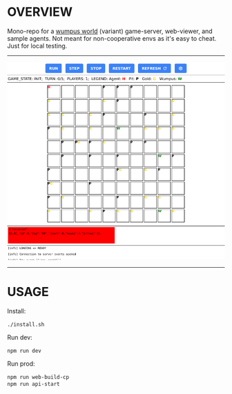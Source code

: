 # OVERVIEW
Mono-repo for a [wumpus world](https://en.wikipedia.org/wiki/Wumpus_world) (variant) game-server, web-viewer, and sample agents. Not meant for non-cooperative envs as it's easy to cheat. Just for local testing.

---

<img src="doc/screenshot.png" />

---

# USAGE
Install:

```
./install.sh
```

Run dev:

```
npm run dev
```

Run prod:

```
npm run web-build-cp
npm run api-start
```
